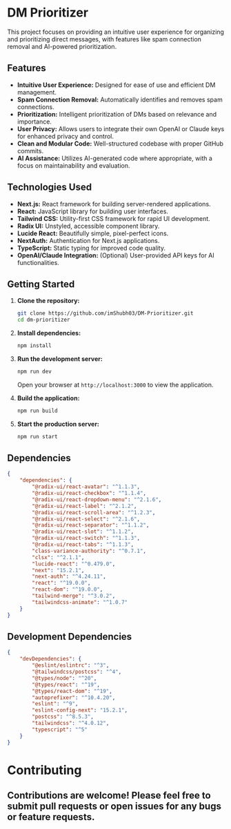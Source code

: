 # DM Prioritizer

This project focuses on providing an intuitive user experience for organizing and prioritizing direct messages, with features like spam connection removal and AI-powered prioritization.

## Features

-   **Intuitive User Experience:** Designed for ease of use and efficient DM management.
-   **Spam Connection Removal:** Automatically identifies and removes spam connections.
-   **Prioritization:** Intelligent prioritization of DMs based on relevance and importance.
-   **User Privacy:** Allows users to integrate their own OpenAI or Claude keys for enhanced privacy and control.
-   **Clean and Modular Code:** Well-structured codebase with proper GitHub commits.
-   **AI Assistance:** Utilizes AI-generated code where appropriate, with a focus on maintainability and evaluation.

## Technologies Used

-   **Next.js:** React framework for building server-rendered applications.
-   **React:** JavaScript library for building user interfaces.
-   **Tailwind CSS:** Utility-first CSS framework for rapid UI development.
-   **Radix UI:** Unstyled, accessible component library.
-   **Lucide React:** Beautifully simple, pixel-perfect icons.
-   **NextAuth:** Authentication for Next.js applications.
-   **TypeScript:** Static typing for improved code quality.
-   **OpenAI/Claude Integration:** (Optional) User-provided API keys for AI functionalities.

## Getting Started

1.  **Clone the repository:**

    ```bash
    git clone https://github.com/imShubh03/DM-Prioritizer.git
    cd dm-prioritizer
    ```

2.  **Install dependencies:**

    ```bash
    npm install
    ```

3.  **Run the development server:**

    ```bash
    npm run dev
    ```

    Open your browser at `http://localhost:3000` to view the application.

4.  **Build the application:**

    ```bash
    npm run build
    ```

5.  **Start the production server:**

    ```bash
    npm run start
    ```

## Dependencies

```json
{
    "dependencies": {
        "@radix-ui/react-avatar": "^1.1.3",
        "@radix-ui/react-checkbox": "^1.1.4",
        "@radix-ui/react-dropdown-menu": "^2.1.6",
        "@radix-ui/react-label": "^2.1.2",
        "@radix-ui/react-scroll-area": "^1.2.3",
        "@radix-ui/react-select": "^2.1.6",
        "@radix-ui/react-separator": "^1.1.2",
        "@radix-ui/react-slot": "^1.1.2",
        "@radix-ui/react-switch": "^1.1.3",
        "@radix-ui/react-tabs": "^1.1.3",
        "class-variance-authority": "^0.7.1",
        "clsx": "^2.1.1",
        "lucide-react": "^0.479.0",
        "next": "15.2.1",
        "next-auth": "^4.24.11",
        "react": "^19.0.0",
        "react-dom": "^19.0.0",
        "tailwind-merge": "^3.0.2",
        "tailwindcss-animate": "^1.0.7"
    }
}
```

## Development Dependencies

```json
{
    "devDependencies": {
        "@eslint/eslintrc": "^3",
        "@tailwindcss/postcss": "^4",
        "@types/node": "^20",
        "@types/react": "^19",
        "@types/react-dom": "^19",
        "autoprefixer": "^10.4.20",
        "eslint": "^9",
        "eslint-config-next": "15.2.1",
        "postcss": "^8.5.3",
        "tailwindcss": "^4.0.12",
        "typescript": "^5"
    }
}
```

# Contributing

## Contributions are welcome! Please feel free to submit pull requests or open issues for any bugs or feature requests.
